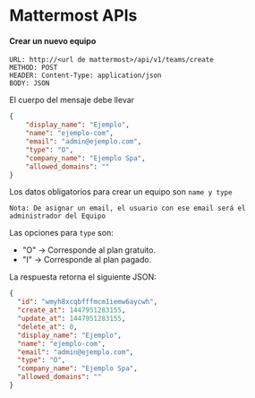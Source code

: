 # Mattermost APIs

#### Crear un nuevo equipo

    URL: http://<url de mattermost>/api/v1/teams/create
    METHOD: POST
    HEADER: Content-Type: application/json
    BODY: JSON

El cuerpo del mensaje debe llevar

```json
{
    "display_name": "Ejemplo",
    "name": "ejemplo-com",
    "email": "admin@ejemplo.com",
    "type": "O",
    "company_name": "Ejemplo Spa",
    "allowed_domains": ""
}
```

Los datos obligatorios para crear un equipo son `name y type`

`Nota: De asignar un email, el usuario con ese email será el administrador del Equipo`

Las opciones para `type` son:
* "O" -> Corresponde al plan gratuito.
* "I" -> Corresponde al plan pagado.

La respuesta retorna el siguiente JSON:

```json
{
  "id": "wmyh8xcqbfffmcm1iemw6aycwh",
  "create_at": 1447951283155,
  "update_at": 1447951283155,
  "delete_at": 0,
  "display_name": "Ejemplo",
  "name": "ejemplo-com",
  "email": "admin@ejemplo.com",
  "type": "O",
  "company_name": "Ejemplo Spa",
  "allowed_domains": ""
}
```

